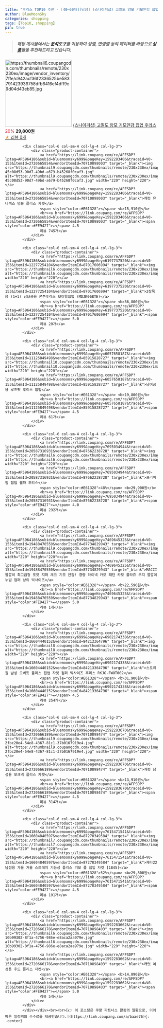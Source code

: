 ```yaml
---
title: "후리스 TOP10 추천 - [40~60대][남성] (스나이퍼샵) 고밀도 양모 기모안감 집업 후리스"
author: BlueMoonSky
categories: shopping
tags: [Top10, shopping]
pin: true
---
```


> ##### 해당 게시물에서는 [**분석도구**](https://itemscout.io/)를 이용하여 **성별**, **연령별** 등의 데이터를 바탕으로 [**상품**](https://link.coupang.com/a/baae76)들을 추천해드리고 있습니다.
<div class="container"><div class="row">
            <div class="col-6 col-sm-4 col-lg-4 col-lg-3">
                <div class="product-container">
                    <a href="https://link.coupang.com/re/AFFSDP?lptag=AF5964186&subid=bluemoonsky6999&pageKey=7009617723&traceid=V0-153&itemId=17220405915&vendorItemId=84392236481" target="_blank"><img src="https://thumbnail6.coupangcdn.com/thumbnails/remote/230x230ex/image/vendor_inventory/7ffe/c942acf36f2336525be583791423939758dfb6416ef4dff9c9d04d43eb85.jpg" alt="https://thumbnail6.coupangcdn.com/thumbnails/remote/230x230ex/image/vendor_inventory/7ffe/c942acf36f2336525be583791423939758dfb6416ef4dff9c9d04d43eb85.jpg" width="220" height="220"></a>
                    <a href="https://link.coupang.com/re/AFFSDP?lptag=AF5964186&subid=bluemoonsky6999&pageKey=7009617723&traceid=V0-153&itemId=17220405915&vendorItemId=84392236481" target="_blank">(스나이퍼샵) 고밀도 양모 기모안감 집업 후리스</a>
                    <span style="color:#E61328">20%</span> <b>29,800원</b>
                    <br><a href="https://link.coupang.com/re/AFFSDP?lptag=AF5964186&subid=bluemoonsky6999&pageKey=7009617723&traceid=V0-153&itemId=17220405915&vendorItemId=84392236481" target="_blank"><span style="color:#FE9427">★</span> 
                    리뷰 0개</a>
                </div>
            </div>
            
            <div class="col-6 col-sm-4 col-lg-4 col-lg-3">
                <div class="product-container">
                    <a href="https://link.coupang.com/re/AFFSDP?lptag=AF5964186&subid=bluemoonsky6999&pageKey=1592283406&traceid=V0-153&itemId=2720665854&vendorItemId=70710898003" target="_blank"><img src="https://thumbnail9.coupangcdn.com/thumbnails/remote/230x230ex/image/retail/images/1479847582801223-45c08d53-90d7-49bd-a679-b45268f0caf3.jpg" alt="https://thumbnail9.coupangcdn.com/thumbnails/remote/230x230ex/image/retail/images/1479847582801223-45c08d53-90d7-49bd-a679-b45268f0caf3.jpg" width="220" height="220"></a>
                    <a href="https://link.coupang.com/re/AFFSDP?lptag=AF5964186&subid=bluemoonsky6999&pageKey=1592283406&traceid=V0-153&itemId=2720665854&vendorItemId=70710898003" target="_blank">캐럿 유니섹스 덤블 플리스 자켓</a>
                    <span style="color:#E61328"></span> <b>15,910원</b>
                    <br><a href="https://link.coupang.com/re/AFFSDP?lptag=AF5964186&subid=bluemoonsky6999&pageKey=1592283406&traceid=V0-153&itemId=2720665854&vendorItemId=70710898003" target="_blank"><span style="color:#FE9427">★</span> 4.5
                    리뷰 745개</a>
                </div>
            </div>
            
            <div class="col-6 col-sm-4 col-lg-4 col-lg-3">
                <div class="product-container">
                    <a href="https://link.coupang.com/re/AFFSDP?lptag=AF5964186&subid=bluemoonsky6999&pageKey=6197737520&traceid=V0-153&itemId=12277254104&vendorItemId=87017606994" target="_blank"><img src="https://thumbnail6.coupangcdn.com/thumbnails/remote/230x230ex/image/vendor_inventory/af7d/9509561d3733e5b62684560847cb1c78b16ed0029c401f2116f818094791.jpg" alt="https://thumbnail6.coupangcdn.com/thumbnails/remote/230x230ex/image/vendor_inventory/af7d/9509561d3733e5b62684560847cb1c78b16ed0029c401f2116f818094791.jpg" width="220" height="220"></a>
                    <a href="https://link.coupang.com/re/AFFSDP?lptag=AF5964186&subid=bluemoonsky6999&pageKey=6197737520&traceid=V0-153&itemId=12277254104&vendorItemId=87017606994" target="_blank">2장묶음 (1+1) 남녀공용 쫀쫀후리스 보아털집업 (MDJK068TE)</a>
                    <span style="color:#E61328"></span> <b>36,800원</b>
                    <br><a href="https://link.coupang.com/re/AFFSDP?lptag=AF5964186&subid=bluemoonsky6999&pageKey=6197737520&traceid=V0-153&itemId=12277254104&vendorItemId=87017606994" target="_blank"><span style="color:#FE9427">★</span> 5.0
                    리뷰 20개</a>
                </div>
            </div>
            
            <div class="col-6 col-sm-4 col-lg-4 col-lg-3">
                <div class="product-container">
                    <a href="https://link.coupang.com/re/AFFSDP?lptag=AF5964186&subid=bluemoonsky6999&pageKey=6057658187&traceid=V0-153&itemId=11125849498&vendorItemId=85915828727" target="_blank"><img src="https://thumbnail10.coupangcdn.com/thumbnails/remote/230x230ex/image/vendor_inventory/d94c/eb5feb0224dcf40b52033335b88cdb2010a87c1ffdfd7069b6b63ad87f62.jpg" alt="https://thumbnail10.coupangcdn.com/thumbnails/remote/230x230ex/image/vendor_inventory/d94c/eb5feb0224dcf40b52033335b88cdb2010a87c1ffdfd7069b6b63ad87f62.jpg" width="220" height="220"></a>
                    <a href="https://link.coupang.com/re/AFFSDP?lptag=AF5964186&subid=bluemoonsky6999&pageKey=6057658187&traceid=V0-153&itemId=11125849498&vendorItemId=85915828727" target="_blank">남여공용 루즈핏 후리스 집업</a>
                    <span style="color:#E61328"></span> <b>19,800원</b>
                    <br><a href="https://link.coupang.com/re/AFFSDP?lptag=AF5964186&subid=bluemoonsky6999&pageKey=6057658187&traceid=V0-153&itemId=11125849498&vendorItemId=85915828727" target="_blank"><span style="color:#FE9427">★</span> 4.5
                    리뷰 61개</a>
                </div>
            </div>
            
            <div class="col-6 col-sm-4 col-lg-4 col-lg-3">
                <div class="product-container">
                    <a href="https://link.coupang.com/re/AFFSDP?lptag=AF5964186&subid=bluemoonsky6999&pageKey=7695034944&traceid=V0-153&itemId=20587316931&vendorItemId=87662238728" target="_blank"><img src="https://thumbnail6.coupangcdn.com/thumbnails/remote/230x230ex/image/vendor_inventory/db88/5084aa36f3969e244afcdf1f312342c8891865fe4722f4c1b6cbd59a2a2d.png" alt="https://thumbnail6.coupangcdn.com/thumbnails/remote/230x230ex/image/vendor_inventory/db88/5084aa36f3969e244afcdf1f312342c8891865fe4722f4c1b6cbd59a2a2d.png" width="220" height="220"></a>
                    <a href="https://link.coupang.com/re/AFFSDP?lptag=AF5964186&subid=bluemoonsky6999&pageKey=7695034944&traceid=V0-153&itemId=20587316931&vendorItemId=87662238728" target="_blank">프리미엄 집업 쉘파 후리스</a>
                    <span style="color:#E61328">48%</span> <b>29,900원</b>
                    <br><a href="https://link.coupang.com/re/AFFSDP?lptag=AF5964186&subid=bluemoonsky6999&pageKey=7695034944&traceid=V0-153&itemId=20587316931&vendorItemId=87662238728" target="_blank"><span style="color:#FE9427">★</span> 4.0
                    리뷰 292개</a>
                </div>
            </div>
            
            <div class="col-6 col-sm-4 col-lg-4 col-lg-3">
                <div class="product-container">
                    <a href="https://link.coupang.com/re/AFFSDP?lptag=AF5964186&subid=bluemoonsky6999&pageKey=7469645325&traceid=V0-153&itemId=19488470550&vendorItemId=87734829943" target="_blank"><img src="https://thumbnail9.coupangcdn.com/thumbnails/remote/230x230ex/image/vendor_inventory/c17e/9859443043b535270695b9786cf14cc78aaf11502e52319e7daffb1e7bd1.png" alt="https://thumbnail9.coupangcdn.com/thumbnails/remote/230x230ex/image/vendor_inventory/c17e/9859443043b535270695b9786cf14cc78aaf11502e52319e7daffb1e7bd1.png" width="220" height="220"></a>
                    <a href="https://link.coupang.com/re/AFFSDP?lptag=AF5964186&subid=bluemoonsky6999&pageKey=7469645325&traceid=V0-153&itemId=19488470550&vendorItemId=87734829943" target="_blank">MACCI 깔깔이 최고급형 포켓 지퍼 체크 기모 안감! 경량 하이넥 카모 패턴 카모 플라쥬 무지 깔깔이 누빔 점퍼 상의 빅사이즈</a>
                    <span style="color:#E61328"></span> <b>22,590원</b>
                    <br><a href="https://link.coupang.com/re/AFFSDP?lptag=AF5964186&subid=bluemoonsky6999&pageKey=7469645325&traceid=V0-153&itemId=19488470550&vendorItemId=87734829943" target="_blank"><span style="color:#FE9427">★</span> 5.0
                    리뷰 1개</a>
                </div>
            </div>
            
            <div class="col-6 col-sm-4 col-lg-4 col-lg-3">
                <div class="product-container">
                    <a href="https://link.coupang.com/re/AFFSDP?lptag=AF5964186&subid=bluemoonsky6999&pageKey=6902174338&traceid=V0-153&itemId=16604440152&vendorItemId=84213364796" target="_blank"><img src="https://thumbnail8.coupangcdn.com/thumbnails/remote/230x230ex/image/vendor_inventory/367e/4055ec56d35fd823d6ba2fece54cd573175f4ce4719a26042347a8395ce1.jpg" alt="https://thumbnail8.coupangcdn.com/thumbnails/remote/230x230ex/image/vendor_inventory/367e/4055ec56d35fd823d6ba2fece54cd573175f4ce4719a26042347a8395ce1.jpg" width="220" height="220"></a>
                    <a href="https://link.coupang.com/re/AFFSDP?lptag=AF5964186&subid=bluemoonsky6999&pageKey=6902174338&traceid=V0-153&itemId=16604440152&vendorItemId=84213364796" target="_blank">스토리원 남성 오버핏 플리스 집업 자켓 점퍼 빅사이즈 후리스 RKJG-FWOT002</a>
                    <span style="color:#E61328"></span> <b>31,900원</b>
                    <br><a href="https://link.coupang.com/re/AFFSDP?lptag=AF5964186&subid=bluemoonsky6999&pageKey=6902174338&traceid=V0-153&itemId=16604440152&vendorItemId=84213364796" target="_blank"><span style="color:#FE9427">★</span> 4.5
                    리뷰 254개</a>
                </div>
            </div>
            
            <div class="col-6 col-sm-4 col-lg-4 col-lg-3">
                <div class="product-container">
                    <a href="https://link.coupang.com/re/AFFSDP?lptag=AF5964186&subid=bluemoonsky6999&pageKey=1592283670&traceid=V0-153&itemId=2720666189&vendorItemId=70710898474" target="_blank"><img src="https://thumbnail9.coupangcdn.com/thumbnails/remote/230x230ex/image/retail/images/7865935821328969-2fbc20e4-54e8-4367-81c1-37b0167919e4.jpg" alt="https://thumbnail9.coupangcdn.com/thumbnails/remote/230x230ex/image/retail/images/7865935821328969-2fbc20e4-54e8-4367-81c1-37b0167919e4.jpg" width="220" height="220"></a>
                    <a href="https://link.coupang.com/re/AFFSDP?lptag=AF5964186&subid=bluemoonsky6999&pageKey=1592283670&traceid=V0-153&itemId=2720666189&vendorItemId=70710898474" target="_blank">캐럿 남성용 모크넥 플리스 자켓</a>
                    <span style="color:#E61328"></span> <b>13,910원</b>
                    <br><a href="https://link.coupang.com/re/AFFSDP?lptag=AF5964186&subid=bluemoonsky6999&pageKey=1592283670&traceid=V0-153&itemId=2720666189&vendorItemId=70710898474" target="_blank"><span style="color:#FE9427">★</span> 4.5
                    리뷰 314개</a>
                </div>
            </div>
            
            <div class="col-6 col-sm-4 col-lg-4 col-lg-3">
                <div class="product-container">
                    <a href="https://link.coupang.com/re/AFFSDP?lptag=AF5964186&subid=bluemoonsky6999&pageKey=7615471541&traceid=V0-153&itemId=16604840597&vendorItemId=87270349584" target="_blank"><img src="https://thumbnail7.coupangcdn.com/thumbnails/remote/230x230ex/image/vendor_inventory/1d30/6e53827e39051d5801dbb40427c5f939b77669ddeb2d704235bddd0cf585.jpg" alt="https://thumbnail7.coupangcdn.com/thumbnails/remote/230x230ex/image/vendor_inventory/1d30/6e53827e39051d5801dbb40427c5f939b77669ddeb2d704235bddd0cf585.jpg" width="220" height="220"></a>
                    <a href="https://link.coupang.com/re/AFFSDP?lptag=AF5964186&subid=bluemoonsky6999&pageKey=7615471541&traceid=V0-153&itemId=16604840597&vendorItemId=87270349584" target="_blank">제타22 남성용 가을 겨울 스트레치 기능성 플리스 기모 풀 집업 자켓 [1845]</a>
                    <span style="color:#E61328">52%</span> <b>29,800원</b>
                    <br><a href="https://link.coupang.com/re/AFFSDP?lptag=AF5964186&subid=bluemoonsky6999&pageKey=7615471541&traceid=V0-153&itemId=16604840597&vendorItemId=87270349584" target="_blank"><span style="color:#FE9427">★</span> 4.5
                    리뷰 101개</a>
                </div>
            </div>
            
            <div class="col-6 col-sm-4 col-lg-4 col-lg-3">
                <div class="product-container">
                    <a href="https://link.coupang.com/re/AFFSDP?lptag=AF5964186&subid=bluemoonsky6999&pageKey=1592283662&traceid=V0-153&itemId=2720666170&vendorItemId=70710898403" target="_blank"><img src="https://thumbnail6.coupangcdn.com/thumbnails/remote/230x230ex/image/retail/images/5439265213503766-10b99302-8f1a-4756-986e-e8aca2aa979e.jpg" alt="https://thumbnail6.coupangcdn.com/thumbnails/remote/230x230ex/image/retail/images/5439265213503766-10b99302-8f1a-4756-986e-e8aca2aa979e.jpg" width="220" height="220"></a>
                    <a href="https://link.coupang.com/re/AFFSDP?lptag=AF5964186&subid=bluemoonsky6999&pageKey=1592283662&traceid=V0-153&itemId=2720666170&vendorItemId=70710898403" target="_blank">캐럿 여성용 후드 플리스 자켓</a>
                    <span style="color:#E61328"></span> <b>14,890원</b>
                    <br><a href="https://link.coupang.com/re/AFFSDP?lptag=AF5964186&subid=bluemoonsky6999&pageKey=1592283662&traceid=V0-153&itemId=2720666170&vendorItemId=70710898403" target="_blank"><span style="color:#FE9427">★</span> 5.0
                    리뷰 5개</a>
                </div>
            </div>
            </div></div><br><br>[👉 이 포스팅은 쿠팡 파트너스 활동의 일환으로, 이에 따른 일정액의 수수료를 제공받습니다.](https://link.coupang.com/a/baae76){: .center}